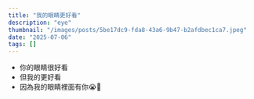 ```yaml
---
title: "我的眼睛更好看"
description: "eye"
thumbnail: "/images/posts/5be17dc9-fda8-43a6-9b47-b2afdbec1ca7.jpeg"
date: "2025-07-06"
tags: []
---
```

- 你的眼睛很好看
- 但我的更好看
- 因為我的眼睛裡面有你😭🫵
